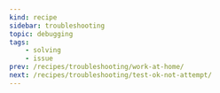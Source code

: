 ```yaml
---
kind: recipe
sidebar: troubleshooting
topic: debugging
tags:
    - solving
    - issue
prev: /recipes/troubleshooting/work-at-home/
next: /recipes/troubleshooting/test-ok-not-attempt/
---
```


